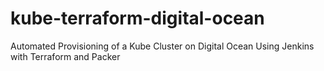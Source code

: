 # kube-terraform-digital-ocean
Automated Provisioning of a Kube Cluster on Digital Ocean Using Jenkins with Terraform and Packer
